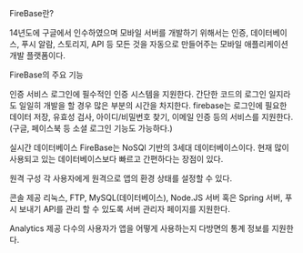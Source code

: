 FireBase란?

14년도에 구글에서 인수하였으며 모바일 서버를 개발하기 위해서는 인증, 데이터베이스, 푸시 알람, 스토리지, API 등 모든 것을 자동으로 만들어주는 모바일 애플리케이션 개발 플랫폼이다.

FireBase의 주요 기능

인증 서비스
로그인에 필수적인 인증 시스템을 지원한다. 간단한 코드의 로그인 일지라도 일일히 개발을 할 경우 많은 부분의 시간을 차지한다. firebase는 로그인에 필요한 데이터 저장, 유효성 검사, 아이디/비밀번호 찾기, 이메일 인증 등의 서비스를 지원한다. (구글, 페이스북 등 소셜 로그인 기능도 가능하다.)

실시간 데이터베이스
FireBase는 NoSQl 기반의 3세대 데이터베이스이다. 현재 많이 사용되고 있는 데이터베이스보다 빠르고 간편하다는 장점이 있다.

원격 구성
각 사용자에게 원격으로 앱의 환경 상태를 설정할 수 있다.

콘솔 제공
리눅스, FTP, MySQL(데이터베이스), Node.JS 서버 혹은 Spring 서버, 푸시 보내기 API를 관리 할 수 있도록 서버 관리자 페이지를 지원한다.

Analytics 제공
다수의 사용자가 앱을 어떻게 사용하는지 다방면의 통계 정보를 지원한다.

